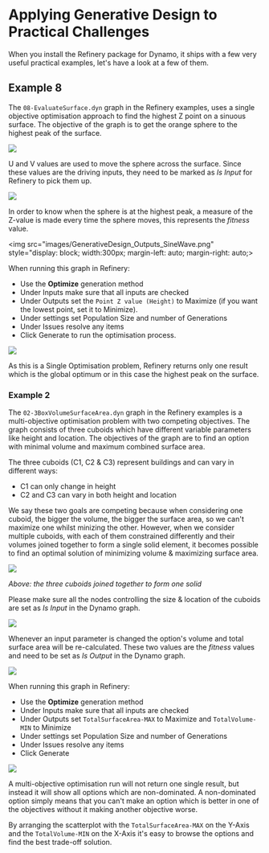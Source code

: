# Applying Generative Design to Practical Challenges

When you install the Refinery package for Dynamo, it ships with a few very useful practical examples, let's have a look at a few of them.

## Example 8

The `08-EvaluateSurface.dyn` graph in the Refinery examples, uses a single objective optimisation approach to find the highest Z point on a sinuous surface. The objective of the graph is to get the orange sphere to the highest peak of the surface.

![](../.gitbook/assets/generativedesign_sinewavesurface.png)

U and V values are used to move the sphere across the surface. Since these values are the driving inputs, they need to be marked as _Is Input_ for Refinery to pick them up.

![](../.gitbook/assets/generativedesign_inputs_sinewave.png)

In order to know when the sphere is at the highest peak, a measure of the Z-value is made every time the sphere moves, this represents the _fitness_ value.

&lt;img src="images/GenerativeDesign\_Outputs\_SineWave.png" style="display: block; width:300px; margin-left: auto; margin-right: auto;&gt;

When running this graph in Refinery:

* Use the **Optimize** generation method
* Under Inputs make sure that all inputs are checked
* Under Outputs set the `Point Z value (Height)` to Maximize \(if you want the lowest point, set it to Minimize\).  
* Under settings set Population Size and number of Generations  
* Under Issues resolve any items
* Click Generate to run the optimisation process.

![](../.gitbook/assets/generativedesign_sinewave_results.png)

As this is a Single Optimisation problem, Refinery returns only one result which is the global optimum or in this case the highest peak on the surface.

### Example 2

The `02-3BoxVolumeSurfaceArea.dyn` graph in the Refinery examples is a multi-objective optimisation problem with two competing objectives. The graph consists of three cuboids which have different variable parameters like height and location. The objectives of the graph are to find an option with minimal volume and maximum combined surface area.

The three cuboids \(C1, C2 & C3\) represent buildings and can vary in different ways:

* C1 can only change in height
* C2 and C3 can vary in both height and location

We say these two goals are competing because when considering one cuboid, the bigger the volume, the bigger the surface area, so we can't maximize one whilst minizing the other. However, when we consider multiple cuboids, with each of them constrained differently and their volumes joined together to form a single solid element, it becomes possible to find an optimal solution of minimizing volume & maximizing surface area.

![](../.gitbook/assets/generativedesign_3boxessurfacevolume.png)

_Above: the three cuboids joined together to form one solid_

Please make sure all the nodes controlling the size & location of the cuboids are set as _Is Input_ in the Dynamo graph.

![](../.gitbook/assets/generativedesign_3boxessurfacevolume_inputs.png)

Whenever an input parameter is changed the option's volume and total surface area will be re-calculated. These two values are the _fitness_ values and need to be set as _Is Output_ in the Dynamo graph.

![](../.gitbook/assets/generativedesign_3boxessurfacevolume_outputs.png)

When running this graph in Refinery:

* Use the **Optimize** generation method
* Under Inputs make sure that all inputs are checked
* Under Outputs set `TotalSurfaceArea-MAX` to Maximize and `TotalVolume-MIN` to Minimize
* Under settings set Population Size and number of Generations  
* Under Issues resolve any items
* Click Generate

![](../.gitbook/assets/generativedesign_3boxessurfacevolume_result.png)

A multi-objective optimisation run will not return one single result, but instead it will show all options which are non-dominated. A non-dominated option simply means that you can't make an option which is better in one of the objectives without it making another objective worse.

By arranging the scatterplot with the `TotalSurfaceArea-MAX` on the Y-Axis and the `TotalVolume-MIN` on the X-Axis it's easy to browse the options and find the best trade-off solution.

